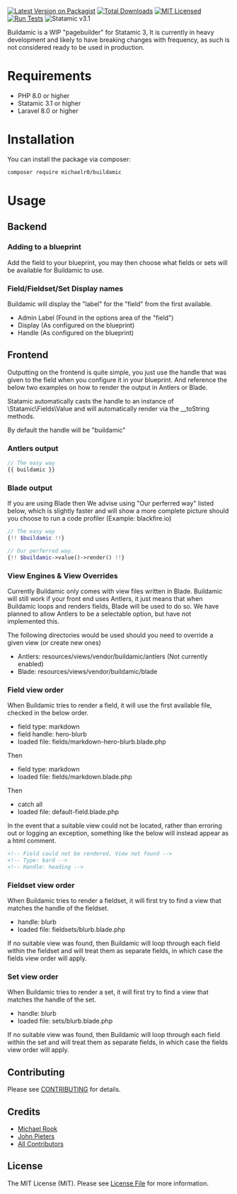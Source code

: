 [![Latest Version on Packagist](https://img.shields.io/packagist/v/michaelr0/buildamic.svg?style=flat-square)](https://packagist.org/packages/michaelr0/buildamic)
[![Total Downloads](https://img.shields.io/packagist/dt/michaelr0/buildamic.svg?style=flat-square)](https://packagist.org/packages/michaelr0/buildamic)
[![MIT Licensed](https://img.shields.io/badge/license-MIT-blue.svg?style=flat-square)](LICENSE.md)
[![Run Tests](https://github.com/michaelr0/buildamic/actions/workflows/tests.yml/badge.svg)](https://github.com/michaelr0/buildamic/actions/workflows/tests.yml)
![Statamic v3.1](https://img.shields.io/badge/Statamic-3.1+-FF269E?style=flat-square)


Buildamic is a WIP "pagebuilder" for Statamic 3, It is currently in heavy development and likely to have breaking changes with frequency, as such is not considered ready to be used in production.

# Requirements
* PHP 8.0 or higher
* Statamic 3.1 or higher
* Laravel 8.0 or higher

# Installation

You can install the package via composer:

```bash
composer require michaelr0/buildamic
```

# Usage

## Backend
### Adding to a blueprint

Add the field to your blueprint, you may then choose what fields or sets will be available for Buildamic to use.

### Field/Fieldset/Set Display names
Buildamic will display the "label" for the "field" from the first available.
* Admin Label (Found in the options area of the "field")
* Display (As configured on the blueprint)
* Handle (As configured on the blueprint)

## Frontend
Outputting on the frontend is quite simple, you just use the handle that was given to the field when you configure it in your blueprint.
And reference the below two examples on how to render the output in Antlers or Blade.

Statamic automatically casts the handle to an instance of \Statamic\Fields\Value and will automatically render via the __toString methods. 

By default the handle will be "buildamic"

### Antlers output
```php
// The easy way
{{ buildamic }}
```

### Blade output
If you are using Blade then We advise using "Our perferred way" listed below, which is slightly faster and will show a more complete picture should you choose to run a code profiler (Example: blackfire.io)

```php
// The easy way
{!! $buildamic !!}

// Our perferred way.
{!! $buildamic->value()->render() !!}
```

### View Engines & View Overrides
Currently Buildamic only comes with view files written in Blade.
Buildamic will still work if your front end uses Antlers, it just means that when Buildamic loops and renders fields, Blade will be used to do so.
We have planned to allow Antlers to be a selectable option, but have not implemented this.

The following directories would be used should you need to override a given view (or create new ones)
* Antlers: resources/views/vendor/buildamic/antlers (Not currently enabled)
* Blade: resources/views/vendor/buildamic/blade

### Field view order
When Buildamic tries to render a field, it will use the first available file, checked in the below order.

* field type: markdown
* field handle: hero-blurb
* loaded file: fields/markdown-hero-blurb.blade.php
 
Then

* field type: markdown
* loaded file: fields/markdown.blade.php

Then

* catch all
* loaded file: default-field.blade.php

In the event that a suitable view could not be located, rather than erroring out or logging an exception, something like the below will instead appear as a html comment.

```html
<!-- Field could not be rendered, View not found -->
<!-- Type: bard -->
<!-- Handle: heading -->
```

### Fieldset view order
When Buildamic tries to render a fieldset, it will first try to find a view that matches the handle of the fieldset.
* handle: blurb
* loaded file: fieldsets/blurb.blade.php

If no suitable view was found, then Buildamic will loop through each field within the fieldset and will treat them as separate fields, in which case the fields view order will apply.

### Set view order
When Buildamic tries to render a set, it will first try to find a view that matches the handle of the set.

* handle: blurb
* loaded file: sets/blurb.blade.php

If no suitable view was found, then Buildamic will loop through each field within the set and will treat them as separate fields, in which case the fields view order will apply.

## Contributing

Please see [CONTRIBUTING](CONTRIBUTING.md) for details.

## Credits

- [Michael Rook](https://github.com/michaelr0)
- [John Pieters](https://github.com/sliver37)
- [All Contributors](../../contributors)

## License

The MIT License (MIT). Please see [License File](LICENSE.md) for more information.